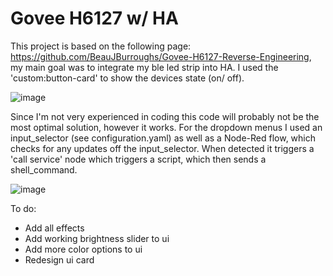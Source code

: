 # Govee H6127 w/ HA
This project is based on the following page: https://github.com/BeauJBurroughs/Govee-H6127-Reverse-Engineering, my main goal was to integrate my ble led strip into HA.
I used the 'custom:button-card' to show the devices state (on/ off). 

![image](https://user-images.githubusercontent.com/79994912/126362530-12b2ba39-12b7-4a47-be31-951d74842bc5.png)

Since I'm not very experienced in coding this code will probably not be the most optimal solution, however it works. For the dropdown menus I used an input_selector (see configuration.yaml) as well as a Node-Red flow, which checks for any updates off the input_selector. When detected it triggers a 'call service' node which triggers a script, which then sends a shell_command.

![image](https://user-images.githubusercontent.com/79994912/126362501-a80c9b92-0362-4fb0-95da-46adfdfe2f36.png)

To do:
- Add all effects 
- Add working brightness slider to ui
- Add more color options to ui
- Redesign ui card

